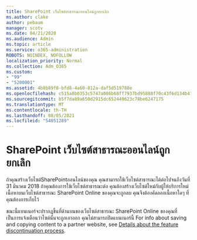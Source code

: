 ```yaml
---
title: SharePoint เว็บไซต์สาธารณะออนไลน์ถูกยกเลิก
ms.author: clake
author: pebaum
manager: scotv
ms.date: 04/21/2020
ms.audience: Admin
ms.topic: article
ms.service: o365-administration
ROBOTS: NOINDEX, NOFOLLOW
localization_priority: Normal
ms.collection: Adm_O365
ms.custom:
- "99"
- "5200001"
ms.assetid: 4b8b89f8-bfd8-4a60-812a-daf5d519788e
ms.openlocfilehash: c515a8b0353c5747a086b68ff7937bd95888f70c43f6d134b4756653e2177b0b
ms.sourcegitcommit: b5f7da89a650d2915dc652449623c78be6247175
ms.translationtype: MT
ms.contentlocale: th-TH
ms.lasthandoff: 08/05/2021
ms.locfileid: "54051289"
---
```

# <a name="sharepoint-online-public-websites-are-being-discontinued"></a>SharePoint เว็บไซต์สาธารณะออนไลน์ถูกยกเลิก

ถ้าคุณสร้างเว็บไซต์SharePointออนไลน์ของคุณ คุณสามารถใช้เว็บไซต์สาธารณะได้ต่อไปจนถึงวันที่ 31 มีนาคม 2018 ถ้าคุณต้องการใช้เว็บไซต์สาธารณะต่อ คุณต้องสร้างเว็บไซต์ใหม่กับผู้ให้บริการใหม่ เนื้อหาบนเว็บไซต์สาธารณะ SharePoint Online ของคุณจะถูกลบ คุณจึงต้องคัดลอกเนื้อหาใดๆ ที่คุณต้องการเก็บไว้
  
ขณะนี้แบนเนอร์จะปรากฏขึ้นที่ด้านบนของเว็บไซต์สาธารณะ SharePoint Online ของคุณที่เป็นการแจ้งเตือนว่าไซต์นั้นจะถูกเอาออก คุณไม่สามารถปิดแบนเนอร์นี้ For info about saving and copying content to a partner website, see [Details about the feature discontinuation process](https://go.microsoft.com/fwlink/?linkid=866980).
  